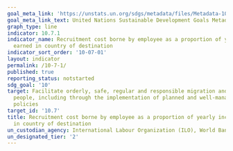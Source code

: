 ```yaml
---
goal_meta_link: 'https://unstats.un.org/sdgs/metadata/files/Metadata-10-07-01.pdf'
goal_meta_link_text: United Nations Sustainable Development Goals Metadata
graph_type: line
indicator: 10.7.1
indicator_name: Recruitment cost borne by employee as a proportion of yearly income
  earned in country of destination
indicator_sort_order: '10-07-01'
layout: indicator
permalink: /10-7-1/
published: true
reporting_status: notstarted
sdg_goal: '10'
target: Facilitate orderly, safe, regular and responsible migration and mobility of
  people, including through the implementation of planned and well-managed migration
  policies
target_id: '10.7'
title: Recruitment cost borne by employee as a proportion of yearly income earned
  in country of destination
un_custodian_agency: International Labour Organization (ILO), World Bank (WB)
un_designated_tier: '2'
---
```

